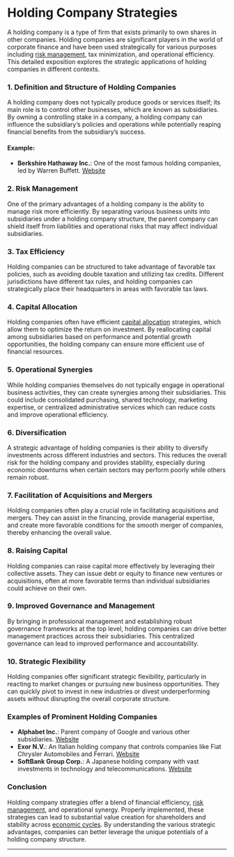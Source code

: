 # Holding Company Strategies

A holding company is a type of firm that exists primarily to own shares in other companies. Holding companies are significant players in the world of corporate finance and have been used strategically for various purposes including [risk management](../r/risk_management.md), tax minimization, and operational efficiency. This detailed exposition explores the strategic applications of holding companies in different contexts.

### 1. Definition and Structure of Holding Companies

A holding company does not typically produce goods or services itself; its main role is to control other businesses, which are known as subsidiaries. By owning a controlling stake in a company, a holding company can influence the subsidiary’s policies and operations while potentially reaping financial benefits from the subsidiary’s success.

#### Example:
- **Berkshire Hathaway Inc.**: One of the most famous holding companies, led by Warren Buffett. [Website](https://www.berkshirehathaway.com/)

### 2. Risk Management

One of the primary advantages of a holding company is the ability to manage risk more efficiently. By separating various business units into subsidiaries under a holding company structure, the parent company can shield itself from liabilities and operational risks that may affect individual subsidiaries.

### 3. Tax Efficiency

Holding companies can be structured to take advantage of favorable tax policies, such as avoiding double taxation and utilizing tax credits. Different jurisdictions have different tax rules, and holding companies can strategically place their headquarters in areas with favorable tax laws.

### 4. Capital Allocation

Holding companies often have efficient [capital allocation](../c/capital_allocation.md) strategies, which allow them to optimize the return on investment. By reallocating capital among subsidiaries based on performance and potential growth opportunities, the holding company can ensure more efficient use of financial resources.

### 5. Operational Synergies

While holding companies themselves do not typically engage in operational business activities, they can create synergies among their subsidiaries. This could include consolidated purchasing, shared technology, marketing expertise, or centralized administrative services which can reduce costs and improve operational efficiency.

### 6. Diversification

A strategic advantage of holding companies is their ability to diversify investments across different industries and sectors. This reduces the overall risk for the holding company and provides stability, especially during economic downturns when certain sectors may perform poorly while others remain robust.

### 7. Facilitation of Acquisitions and Mergers

Holding companies often play a crucial role in facilitating acquisitions and mergers. They can assist in the financing, provide managerial expertise, and create more favorable conditions for the smooth merger of companies, thereby enhancing the overall value.

### 8. Raising Capital

Holding companies can raise capital more effectively by leveraging their collective assets. They can issue debt or equity to finance new ventures or acquisitions, often at more favorable terms than individual subsidiaries could achieve on their own.

### 9. Improved Governance and Management

By bringing in professional management and establishing robust governance frameworks at the top level, holding companies can drive better management practices across their subsidiaries. This centralized governance can lead to improved performance and accountability.

### 10. Strategic Flexibility

Holding companies offer significant strategic flexibility, particularly in reacting to market changes or pursuing new business opportunities. They can quickly pivot to invest in new industries or divest underperforming assets without disrupting the overall corporate structure.

### Examples of Prominent Holding Companies

- **Alphabet Inc.**: Parent company of Google and various other subsidiaries. [Website](https://abc.xyz/)
- **Exor N.V.**: An Italian holding company that controls companies like Fiat Chrysler Automobiles and Ferrari. [Website](https://www.exor.com/)
- **SoftBank Group Corp.**: A Japanese holding company with vast investments in technology and telecommunications. [Website](https://www.softbank.jp/en/)

### Conclusion

Holding company strategies offer a blend of financial efficiency, [risk management](../r/risk_management.md), and operational synergy. Properly implemented, these strategies can lead to substantial value creation for shareholders and stability across [economic cycles](../e/economic_cycles.md). By understanding the various strategic advantages, companies can better leverage the unique potentials of a holding company structure.

---